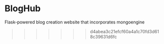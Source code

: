# BlogHub
Flask-powered blog creation website that incorporates mongoengine
>>>>>>> d4abea3c21efcf60a4a1c70fd3d618c39631d6fc
